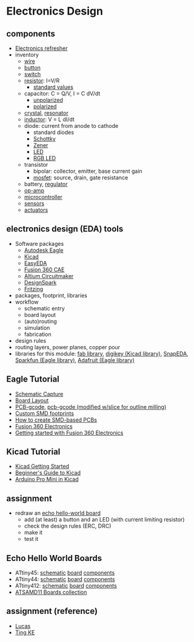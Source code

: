 # Electronics Design
## components
- [Electronics refresher](https://rdorville.github.io/digfab/presentations/ep1000_electronics/ep1000_electronics.pdf)
- inventory
  - [wire](http://www.digikey.com/product-search/en?x=0&y=0&lang=en&site=us&KeyWords=AE09M-300-ND%09)
  - [button](http://www.digikey.com/product-detail/en/B3SN-3112P/SW262CT-ND)
  - [switch](http://www.digikey.com/product-detail/en/AYZ0102AGRLC/401-2012-1-ND)
  - [resistor](http://www.digikey.com/product-detail/en/RC1206FR-0710KL/311-10.0KFRCT-ND/731430): I=V/R
    - [standard values](https://www.electronics-notes.com/articles/electronic_components/resistors/standard-resistor-values-e-series-e3-e6-e12-e24-e48-e96.php)
  - capacitor: C = Q/V, I = C dV/dt
    - [unpolarized](http://www.digikey.com/product-detail/en/C3216X7R1H105K/445-1423-1-ND/569089)
    - [polarized](https://www.digikey.com/en/products/detail/panasonic-electronic-components/EEE-1EA100WR/766062)
  - [crystal](http://www.digikey.com/product-detail/en/NX5032GA-20.000000MHZ-LN-CD-1/644-1039-1-ND/1128911), [resonator](http://www.digikey.com/product-detail/en/ECS-CR2-20.00-B-TR/XC1109CT-ND/813347)
  - [inductor](http://www.digikey.com/product-detail/en/ELL-CTV100M/PCD2152CT-ND/822226): V = L dI/dt
  - diode: current from anode to cathode
    - standard diodes
    - [Schottky](http://www.digikey.com/product-detail/en/BAT46ZFILM/497-5559-1-ND/1207051)
    - [Zener](http://www.digikey.com/product-detail/en/BZT52C3V3-7-F/BZT52C3V3-FDICT-ND/717854)
    - [LED](http://www.digikey.com/product-detail/en/LTST-C150CKT/160-1167-1-ND/269239)
    - [RGB LED](https://www.digikey.com/en/products/detail/sunled/XZM2CRKM2DGFBB45SCCB/5001282)
  - transistor
    - bipolar: collector, emitter, base current gain
    - [mosfet](http://www.digikey.com/product-detail/en/NDS355AN/NDS355ANCT-ND/459000): source, drain, gate resistance
  - battery, [regulator](http://www.digikey.com/product-detail/en/LM3480IM3-5.0%2FNOPB/LM3480IM3-5.0CT-ND/270751)
  - [op-amp](http://www.digikey.com/product-detail/en/AD8615AUJZ-REEL7/AD8615AUJZ-REEL7CT-ND/951443)
  - [microcontroller](https://www.digikey.com/product-detail/en/microchip-technology/ATSAMD11C14A-SSNT/ATSAMD11C14A-SSNTCT-ND)
  - [sensors](http://academy.cba.mit.edu/classes/input_devices/index.html)
  - [actuators](http://academy.cba.mit.edu/classes/output_devices/index.html)

## electronics design (EDA) tools
- Software packages
  - [Autodesk Eagle](https://www.autodesk.com/products/eagle/free-download)
  - [Kicad](https://www.kicad.org/)
  - [EasyEDA](https://easyeda.com/)
  - [Fusion 360 CAE](https://www.autodesk.com/products/eagle/blog/fusion-360-integration-eagle)
  - [Altium Circuitmaker](https://www.altium.com/circuitmaker)
  - [DesignSpark](https://www.rs-online.com/designspark/home)
  - [Fritzing](http://fritzing.org/home/)
- packages, footprint, libraries
- workflow
  - schematic entry
  - board layout
  - (auto)routing
  - simulation
  - fabrication
- design rules
- routing layers, power planes, copper pour
- libraries for this module: [fab library](https://gitlab.fabcloud.org/pub/libraries/electronics), [digikey (Kicad library)](https://www.digikey.com/en/resources/design-tools/kicad), [SnapEDA](https://www.snapeda.com/), [Sparkfun (Eagle library)](https://github.com/sparkfun/SparkFun-Eagle-Libraries), [Adafruit (Eagle library)](https://github.com/adafruit/Adafruit-Eagle-Library)

## Eagle Tutorial
- [Schematic Capture](https://learn.sparkfun.com/tutorials/using-eagle-schematic)
- [Board Layout](https://learn.sparkfun.com/tutorials/using-eagle-board-layout)
- [PCB-gcode](https://www.youtube.com/watch?v=DVKAV7udp3Y), [pcb-gcode (modified w/slice for outline milling)](https://github.com/McNugget6750/pcb-gcode)
- [Custom SMD footprints](https://learn.sparkfun.com/tutorials/designing-pcbs-smd-footprints)
- [How to create SMD-based PCBs](https://learn.sparkfun.com/tutorials/designing-pcbs-advanced-smd)
- [Fusion 360 Electronics](https://help.autodesk.com/view/fusion360/ENU/?guid=ECD-TUTORIALS)
- [Getting started with Fusion 360 Electronics](https://www.youtube.com/watch?v=eadcyToMdLg)

## Kicad Tutorial
- [Kicad Getting Started](https://docs.kicad.org/#_getting_started)
- [Beginner's Guide to Kicad](https://learn.sparkfun.com/tutorials/beginners-guide-to-kicad)
- [Arduino Pro Mini in Kicad](https://www.youtube.com/watch?v=w0Ov9XtYdCo)

## assignment
- redraw an [echo hello-world board](http://academy.cba.mit.edu/classes/embedded_programming/index.html#echo)
  - add (at least) a button and an LED (with current limiting resistor)
  - check the design rules (ERC, DRC)
  - make it
  - test it

## Echo Hello World Boards
- ATtiny45: [schematic](../images/04_t45_hello-board.png) [board](http://academy.cba.mit.edu/classes/embedded_programming/hello.ftdi.45.png) [components](http://academy.cba.mit.edu/classes/embedded_programming/hello.ftdi.45.jpg)
- ATtiny44: [schematic](../images/04_t44_hello-board.png) [board](http://academy.cba.mit.edu/classes/embedded_programming/hello.ftdi.44.png) [components](http://academy.cba.mit.edu/classes/embedded_programming/hello.ftdi.44.components.jpg)
- ATtiny412: [schematic](../images/04_t412_hello-board.png) [board](http://academy.cba.mit.edu/classes/embedded_programming/t412/hello.t412.echo.png) [components](http://academy.cba.mit.edu/classes/embedded_programming/t412/hello.t412.echo.jpg)
- [ATSAMD11 Boards collection](http://pub.fabcloud.io/programmers/summary/)

## assignment (reference)
- [Lucas](http://fab.academany.org/2020/labs/singapore/students/enghwalucas-lim/week6.html)
- [Ting KE](http://fab.academany.org/2020/labs/singapore/students/engting-kok/exercise06.html)
